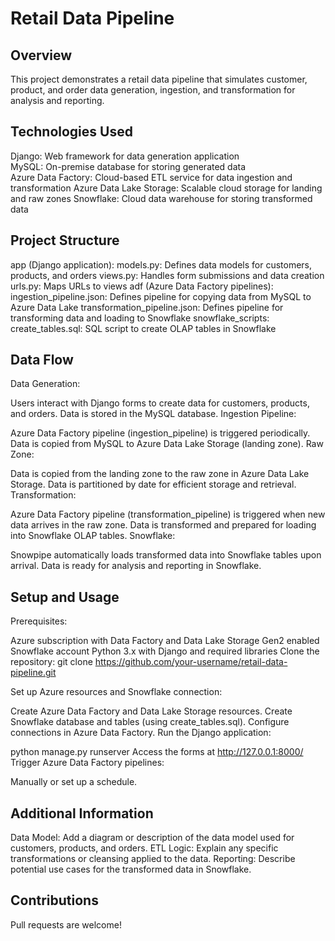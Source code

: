 
# Retail Data Pipeline

## Overview

This project demonstrates a retail data pipeline that simulates customer, product, and order data generation, ingestion, and transformation for analysis and reporting.

## Technologies Used

Django: Web framework for data generation application\
MySQL: On-premise database for storing generated data\
Azure Data Factory: Cloud-based ETL service for data ingestion and transformation
Azure Data Lake Storage: Scalable cloud storage for landing and raw zones
Snowflake: Cloud data warehouse for storing transformed data
## Project Structure

app (Django application):
models.py: Defines data models for customers, products, and orders
views.py: Handles form submissions and data creation
urls.py: Maps URLs to views
adf (Azure Data Factory pipelines):
ingestion_pipeline.json: Defines pipeline for copying data from MySQL to Azure Data Lake
transformation_pipeline.json: Defines pipeline for transforming data and loading to Snowflake
snowflake_scripts:
create_tables.sql: SQL script to create OLAP tables in Snowflake
## Data Flow

Data Generation:

Users interact with Django forms to create data for customers, products, and orders.
Data is stored in the MySQL database.
Ingestion Pipeline:

Azure Data Factory pipeline (ingestion_pipeline) is triggered periodically.
Data is copied from MySQL to Azure Data Lake Storage (landing zone).
Raw Zone:

Data is copied from the landing zone to the raw zone in Azure Data Lake Storage.
Data is partitioned by date for efficient storage and retrieval.
Transformation:

Azure Data Factory pipeline (transformation_pipeline) is triggered when new data arrives in the raw zone.
Data is transformed and prepared for loading into Snowflake OLAP tables.
Snowflake:

Snowpipe automatically loads transformed data into Snowflake tables upon arrival.
Data is ready for analysis and reporting in Snowflake.
## Setup and Usage

Prerequisites:

Azure subscription with Data Factory and Data Lake Storage Gen2 enabled
Snowflake account
Python 3.x with Django and required libraries
Clone the repository:
git clone https://github.com/your-username/retail-data-pipeline.git

Set up Azure resources and Snowflake connection:

Create Azure Data Factory and Data Lake Storage resources.
Create Snowflake database and tables (using create_tables.sql).
Configure connections in Azure Data Factory.
Run the Django application:

python manage.py runserver
Access the forms at http://127.0.0.1:8000/
Trigger Azure Data Factory pipelines:

Manually or set up a schedule.
## Additional Information

Data Model: Add a diagram or description of the data model used for customers, products, and orders.
ETL Logic: Explain any specific transformations or cleansing applied to the data.
Reporting: Describe potential use cases for the transformed data in Snowflake.
## Contributions

Pull requests are welcome!
